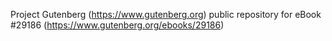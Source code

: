 Project Gutenberg (https://www.gutenberg.org) public repository for eBook #29186 (https://www.gutenberg.org/ebooks/29186)
